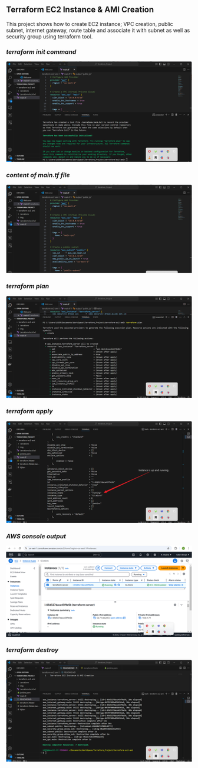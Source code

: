 ## Terraform EC2 Instance & AMI Creation


This project shows how to create EC2 instance; VPC creation, public subnet, internet gateway, route table and associate it with subnet as well as security group using terraform tool.

### _terraform init command_
![](./img/1.%20terraform-init.png)


### _content of main.tf file_
![](./img/2.%20terraform-config-code.png)

### _terraform plan_
![](./img/3.%20terraform-plan.png)

### _terraform apply_
![](./img/4.%20terraform-apply-completed.png)

### _AWS console output_
![](./img/5.%20aws-console-confirms.png)

### _terraform destroy_
![](./img/6.%20terraform-destroy.png)

